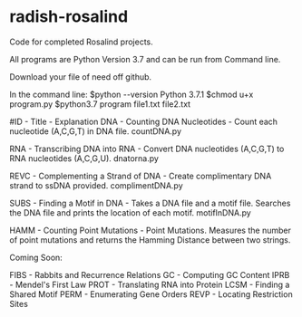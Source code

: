 # radish-rosalind
Code for completed Rosalind projects.

All programs are Python Version 3.7 and can be run from Command line.

Download your file of need off github. 

In the command line:
$python --version
Python 3.7.1
$chmod u+x program.py
$python3.7 program file1.txt file2.txt

#ID - Title - Explanation
DNA - Counting DNA Nucleotides - Count each nucleotide (A,C,G,T) in DNA file. countDNA.py

RNA - Transcribing DNA into RNA - Convert DNA nucleotides (A,C,G,T) to RNA nucleotides (A,C,G,U). dnatorna.py

REVC - Complementing a Strand of DNA - Create complimentary DNA strand to ssDNA provided. complimentDNA.py

SUBS - Finding a Motif in DNA - Takes a DNA file and a motif file. Searches the DNA file and prints the location of each motif. motifInDNA.py

HAMM - Counting Point Mutations - Point Mutations. Measures the number of point mutations and returns the Hamming Distance between two strings.

Coming Soon:

FIBS - Rabbits and Recurrence Relations
GC - Computing GC Content
IPRB - Mendel's First Law
PROT - Translating RNA into Protein
LCSM - Finding a Shared Motif
PERM - Enumerating Gene Orders
REVP - Locating Restriction Sites
